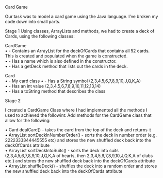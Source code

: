 
Card Game

Our task was to model a card game using the Java language. I’ve broken my code down 
into small parts.

Stage 1 
Using classes, ArrayLists and methods, we had to create a deck of Cards, using the following 
classes:  

CardGame  
•  - Contains an ArrayList<Card> for the deckOfCards that contains all 52 cards. This is 
created and populated when the game is constructed.  
•  - Has a name which is also defined in the constructor.  
•  - Has a getDeck method that lists out the cards in the deck.  
 
Card  
•  - My card class
 •  - Has a String symbol (2,3,4,5,6,7,8,9,10,J,Q,K,A)  
 •  - Has an int value (2,3,4,5,6,7,8,9,10,11,12,13,14)  
 •  - Has a toString method that describes the class 


Stage 2 

I created a CardGame Class where I had implemented all the methods I used to achieved the followint:
Add methods for the CardGame class that allow for the following: 

•  Card dealCard() - takes the card from the top of the deck and returns it  
•  ArrayList<Card> sortDeckInNumberOrder() - sorts the deck in number order (e.g. 
2222333344445555 etc) and stores the new shuffled deck back into the deckOfCards 
attribute  
•  ArrayList<Card> sortDeckIntoSuits() - sorts the deck into suits (2,3,4,5,6,7,8,9,10,J,Q,K,A 
of hearts, then 2,3,4,5,6,7,8,9,10,J,Q,K,A of clubs etc.) and stores the new shuffled deck 
back into the deckOfCards attribute  
•  ArrayList<Card> shuffleDeck() - shuffles the deck into a random order and stores the 
new shuffled deck back into the deckOfCards attribute 

